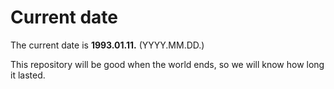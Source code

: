 # Current date

The current date is **1993.01.11.** (YYYY.MM.DD.)

This repository will be good when the world ends, so we will know how long it lasted.